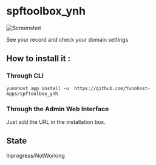 # spftoolbox_ynh

![](https://camo.githubusercontent.com/bd296757ad81cd20b5263db892f5bcf4ca0e7b16/687474703a2f2f692e696d6775722e636f6d2f4143785a5074512e706e67 "Screenshot")

See your record and check your domain settings

## How to install it : 

### Through CLI
`yunohost app install -u  https://github.com/Yunohost-Apps/spftoolbox_ynh`

### Through the Admin Web Interface
Just add the URL in the installation box.

## State

Inprogress/NotWorking
